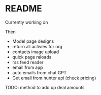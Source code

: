 # README
   
Currently working on

Then
- Model page designs
- return all activies for org 
- contacts image upload
- quick page reloads
- rss feed reader
- email from app
- auto emails from chat GPT
- Get email from hunter api (check pricing)


TODO: method to add up deal amounts